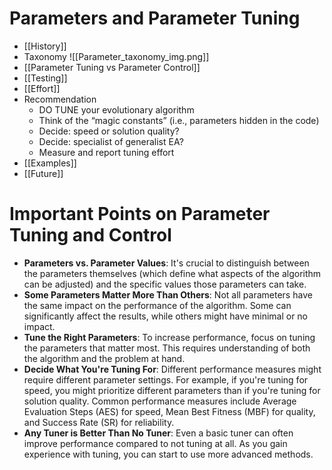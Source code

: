 # Parameters and Parameter Tuning

- [[History]]
- Taxonomy
	![[Parameter_taxonomy_img.png]]
- [[Parameter Tuning vs Parameter Control]]
- [[Testing]]
- [[Effort]]
- Recommendation
	- DO TUNE your evolutionary algorithm
	- Think of the “magic constants” (i.e., parameters hidden in the code)
	- Decide: speed or solution quality?
	- Decide: specialist of generalist EA?
	- Measure and report tuning effort
- [[Examples]]
- [[Future]]

# Important Points on Parameter Tuning and Control

- **Parameters vs. Parameter Values**: It's crucial to distinguish between the parameters themselves (which define what aspects of the algorithm can be adjusted) and the specific values those parameters can take.
- **Some Parameters Matter More Than Others**: Not all parameters have the same impact on the performance of the algorithm. Some can significantly affect the results, while others might have minimal or no impact.
- **Tune the Right Parameters**: To increase performance, focus on tuning the parameters that matter most. This requires understanding of both the algorithm and the problem at hand.
- **Decide What You're Tuning For**: Different performance measures might require different parameter settings. For example, if you're tuning for speed, you might prioritize different parameters than if you're tuning for solution quality. Common performance measures include Average Evaluation Steps (AES) for speed, Mean Best Fitness (MBF) for quality, and Success Rate (SR) for reliability.
- **Any Tuner is Better Than No Tuner**: Even a basic tuner can often improve performance compared to not tuning at all. As you gain experience with tuning, you can start to use more advanced methods.